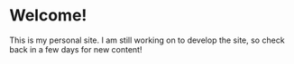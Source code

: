 # Welcome!

This is my personal site. I am still working on to develop the site, so check back in a few days for new content!
